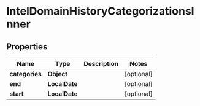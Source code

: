

# IntelDomainHistoryCategorizationsInner


## Properties

| Name | Type | Description | Notes |
|------------ | ------------- | ------------- | -------------|
|**categories** | **Object** |  |  [optional] |
|**end** | **LocalDate** |  |  [optional] |
|**start** | **LocalDate** |  |  [optional] |



